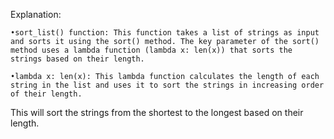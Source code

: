 Explanation:

	•sort_list() function: This function takes a list of strings as input and sorts it using the sort() method. The key parameter of the sort() method uses a lambda function (lambda x: len(x)) that sorts the strings based on their length.

	•lambda x: len(x): This lambda function calculates the length of each string in the list and uses it to sort the strings in increasing order of their length.


This will sort the strings from the shortest to the longest based on their length.